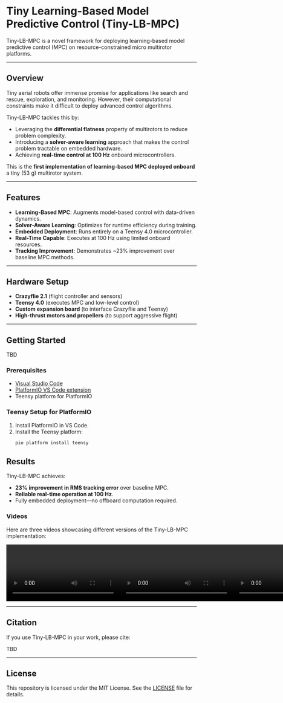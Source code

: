 # Tiny Learning-Based Model Predictive Control (Tiny-LB-MPC)

Tiny-LB-MPC is a novel framework for deploying learning-based model predictive control (MPC) on resource-constrained micro multirotor platforms.

---

## Overview

Tiny aerial robots offer immense promise for applications like search and rescue, exploration, and monitoring. However, their computational constraints make it difficult to deploy advanced control algorithms.

Tiny-LB-MPC tackles this by:
- Leveraging the **differential flatness** property of multirotors to reduce problem complexity.
- Introducing a **solver-aware learning** approach that makes the control problem tractable on embedded hardware.
- Achieving **real-time control at 100 Hz** onboard microcontrollers.

This is the **first implementation of learning-based MPC deployed onboard** a tiny (53 g) multirotor system.

---

## Features

- **Learning-Based MPC**: Augments model-based control with data-driven dynamics.
- **Solver-Aware Learning**: Optimizes for runtime efficiency during training.
- **Embedded Deployment**: Runs entirely on a Teensy 4.0 microcontroller.
- **Real-Time Capable**: Executes at 100 Hz using limited onboard resources.
- **Tracking Improvement**: Demonstrates ~23% improvement over baseline MPC methods.

---

## Hardware Setup

- **Crazyflie 2.1** (flight controller and sensors)
- **Teensy 4.0** (executes MPC and low-level control)
- **Custom expansion board** (to interface Crazyflie and Teensy)
- **High-thrust motors and propellers** (to support aggressive flight)

---

## Getting Started

TBD

### Prerequisites

- [Visual Studio Code](https://code.visualstudio.com/)
- [PlatformIO VS Code extension](https://platformio.org/install/ide?install=vscode)
- Teensy platform for PlatformIO

### Teensy Setup for PlatformIO

1. Install PlatformIO in VS Code.
2. Install the Teensy platform:
   ```bash
   pio platform install teensy
   ```

## Results

Tiny-LB-MPC achieves:
- **23% improvement in RMS tracking error** over baseline MPC.
- **Reliable real-time operation at 100 Hz**.
- Fully embedded deployment—no offboard computation required.

### Videos

Here are three videos showcasing different versions of the Tiny-LB-MPC implementation:

<div style="display: flex; justify-content: space-between;">
  <video width="300" controls>
    <source src="media/Tiny L MPC.mp4" type="video/mp4">
    Your browser does not support the video tag.
  </video>
  <video width="300" controls>
    <source src="media/Tiny FB MPC.mp4" type="video/mp4">
    Your browser does not support the video tag.
  </video>
  <video width="300" controls>
    <source src="media/Tiny LB MPC.mp4" type="video/mp4">
    Your browser does not support the video tag.
  </video>
</div>

---

## Citation

If you use Tiny-LB-MPC in your work, please cite:

TBD

---

## License

This repository is licensed under the MIT License. See the [LICENSE](LICENSE) file for details.
